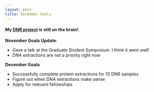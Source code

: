 ```yaml
---
layout: post
title: December Goals
---
```


#### My [DNR project](https://yaaminiv.github.io/DNRprojectintroduction/) is still on the brain!.

**November Goals Update**:
- Gave a talk at the Graduate Student Symposium. I think it went well!
- DNA extractions are not a priority right now

**December Goals**
- Successfully complete protein extractions for 10 DNR samples
- Figure out when DNA extractions make sense
- Apply for relevant fellowships
